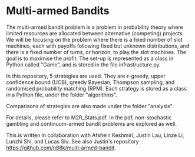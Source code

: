 # Multi-armed Bandits

The multi-armed bandit problem is a problem in probability theory where limited resources are allocated between alternative (competing) projects. We will be focusing on the problem where there is a fixed number of slot machines, each with payoffs following fixed but unknown distributions, and there is a fixed number of turns, or horizon, to play the slot machines. The goal is to maximise the profit. The set-up is represented as a class in Python called "Game", and is stored in the file infrastructure.py. 

In this repository, 5 strategies are used. They are $\epsilon$-greedy, upper confidence bound (UCB), greedy Bayesian, Thompson sampling, and randomised probability matching (RPM). Each strategy is stored as a class in a Python file, under the folder "algorithms". 

Comparisons of strategies are also made under the folder "analysis". 

For details, please refer to M2R_Stats.pdf. In the pdf, non-stochastic gambling and continuum-armed bandit problems are explored as well. 

This is written in collaboration with Afshein Keshmiri, Justin Lau, Linze Li, Lunzhi Shi, and Lucas Siu. See also Justin's repository https://github.com/n88k/multi-armed-bandit. 
